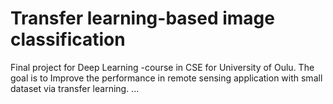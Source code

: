 # Transfer learning-based image classification
Final project for Deep Learning -course in CSE for University of Oulu. The goal is to Improve the performance 
in remote sensing application with small dataset via transfer learning.
...

